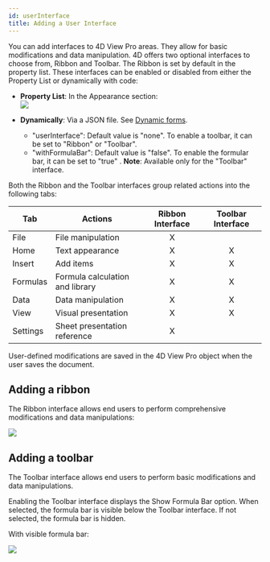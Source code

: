 ```yaml
---
id: userInterface
title: Adding a User Interface
---
```


You can add interfaces to 4D View Pro areas. They allow for basic modifications and data manipulation. 4D offers two optional interfaces to choose from, Ribbon and Toolbar. The Ribbon is set by default in the property list. These interfaces can be enabled or disabled from either the Property List or dynamically with code:

*	**Property List**: In the Appearance section:  
	![](assets/en/ViewPro/vpUserInterface.PNG)
	
*	**Dynamically**: Via a JSON file. See  [Dynamic forms](../FormObjects/formObjects_overview.md).
	*	"userInterface": Default value is "none". To enable a toolbar, it can be set to "Ribbon" or "Toolbar".
	*	"withFormulaBar": Default value is "false". To enable the formular bar, it can be set to "true" . **Note**: Available only for the "Toolbar" interface. 

Both the Ribbon and the Toolbar interfaces group related actions into the following tabs: 	

|Tab| 	Actions	|Ribbon Interface|	Toolbar Interface|
|---|---|:---:|:---:|
|File|File manipulation|X| |	 
|Home|Text appearance|X|X|
|Insert|Add items| X| X|
|Formulas|Formula calculation and library|	 X|X|
|Data|Data manipulation|X| X|
|View|Visual presentation| X| X|
|Settings|Sheet presentation reference|X| |	 


User-defined modifications are saved in the 4D View Pro object when the user saves the document.

## Adding a ribbon

The Ribbon interface allows end users to perform comprehensive modifications and data manipulations:

![](assets/en/ViewPro/vpRibbon.PNG)

## Adding a toolbar  

The Toolbar interface allows end users to perform basic modifications and data manipulations. 

Enabling the Toolbar interface displays the Show Formula Bar option. When selected, the formula bar is visible below the Toolbar interface. If not selected, the formula bar is hidden.

With visible formula bar:

![](assets/en/ViewPro/vpToolbar.PNG)